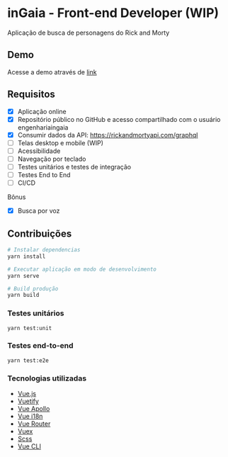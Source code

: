 # inGaia - Front-end Developer (WIP)
Aplicação de busca de personagens do Rick and Morty

## Demo
Acesse a demo através de [link](https://guilhermeab.github.io/ingaia-web/#/)

## Requisitos

- [x] Aplicação online
- [x] Repositório público no GitHub e acesso compartilhado com o usuário engenhariaingaia
- [x] Consumir dados da API: https://rickandmortyapi.com/graphql
- [ ] Telas desktop e mobile (WIP)
- [ ] Acessibilidade
- [ ] Navegação por teclado
- [ ] Testes unitários e testes de integração
- [ ] Testes End to End
- [ ] CI/CD

Bônus

- [x] Busca por voz

## Contribuições
```sh
# Instalar dependencias
yarn install
```

```sh
# Executar aplicação em modo de desenvolvimento
yarn serve
```

```sh
# Build produção
yarn build
```

### Testes unitários
```
yarn test:unit
```

### Testes end-to-end
```
yarn test:e2e
```

### Tecnologias utilizadas
* [Vue.js](https://vuejs.org/)
* [Vuetify](https://vuetifyjs.com/en/)
* [Vue Apollo](https://apollo.vuejs.org/)
* [Vue i18n](https://kazupon.github.io/vue-i18n/)
* [Vue Router](https://router.vuejs.org/)
* [Vuex](https://vuex.vuejs.org/)
* [Scss](https://sass-lang.com/)
* [Vue CLI](https://cli.vuejs.org/)
